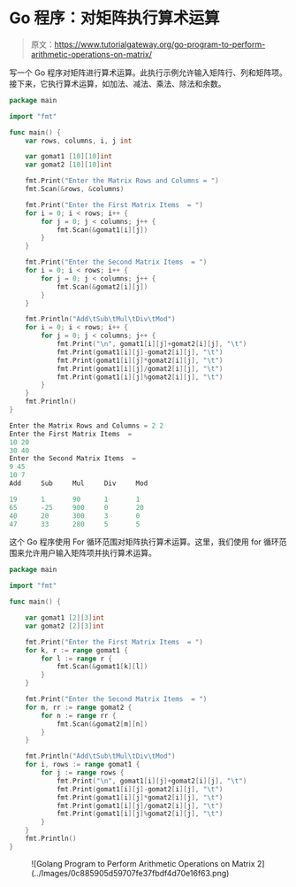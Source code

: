 # Go 程序：对矩阵执行算术运算

> 原文：<https://www.tutorialgateway.org/go-program-to-perform-arithmetic-operations-on-matrix/>

写一个 Go 程序对矩阵进行算术运算。此执行示例允许输入矩阵行、列和矩阵项。接下来，它执行算术运算，如加法、减法、乘法、除法和余数。

```go
package main

import "fmt"

func main() {
    var rows, columns, i, j int

    var gomat1 [10][10]int
    var gomat2 [10][10]int

    fmt.Print("Enter the Matrix Rows and Columns = ")
    fmt.Scan(&rows, &columns)

    fmt.Print("Enter the First Matrix Items  = ")
    for i = 0; i < rows; i++ {
        for j = 0; j < columns; j++ {
            fmt.Scan(&gomat1[i][j])
        }
    }

    fmt.Print("Enter the Second Matrix Items  = ")
    for i = 0; i < rows; i++ {
        for j = 0; j < columns; j++ {
            fmt.Scan(&gomat2[i][j])
        }
    }

    fmt.Println("Add\tSub\tMul\tDiv\tMod")
    for i = 0; i < rows; i++ {
        for j = 0; j < columns; j++ {
            fmt.Print("\n", gomat1[i][j]+gomat2[i][j], "\t")
            fmt.Print(gomat1[i][j]-gomat2[i][j], "\t")
            fmt.Print(gomat1[i][j]*gomat2[i][j], "\t")
            fmt.Print(gomat1[i][j]/gomat2[i][j], "\t")
            fmt.Print(gomat1[i][j]%gomat2[i][j], "\t")
        }
    }
    fmt.Println()
}
```

```go
Enter the Matrix Rows and Columns = 2 2
Enter the First Matrix Items  = 
10 20
30 40
Enter the Second Matrix Items  = 
9 45
10 7
Add     Sub     Mul     Div     Mod

19      1       90      1       1
65      -25     900     0       20
40      20      300     3       0
47      33      280     5       5
```

这个 Go 程序使用 For 循环范围对矩阵执行算术运算。这里，我们使用 for 循环范围来允许用户输入矩阵项并执行算术运算。

```go
package main

import "fmt"

func main() {

    var gomat1 [2][3]int
    var gomat2 [2][3]int

    fmt.Print("Enter the First Matrix Items  = ")
    for k, r := range gomat1 {
        for l := range r {
            fmt.Scan(&gomat1[k][l])
        }
    }

    fmt.Print("Enter the Second Matrix Items  = ")
    for m, rr := range gomat2 {
        for n := range rr {
            fmt.Scan(&gomat2[m][n])
        }
    }

    fmt.Println("Add\tSub\tMul\tDiv\tMod")
    for i, rows := range gomat1 {
        for j := range rows {
            fmt.Print("\n", gomat1[i][j]+gomat2[i][j], "\t")
            fmt.Print(gomat1[i][j]-gomat2[i][j], "\t")
            fmt.Print(gomat1[i][j]*gomat2[i][j], "\t")
            fmt.Print(gomat1[i][j]/gomat2[i][j], "\t")
            fmt.Print(gomat1[i][j]%gomat2[i][j], "\t")
        }
    }
    fmt.Println()
}
```

<figure class="wp-block-image size-large">![Golang Program to Perform Arithmetic Operations on Matrix 2](../Images/0c885905d59707fe37fbdf4d70e16f63.png)</figure>